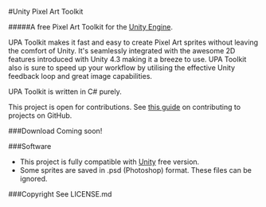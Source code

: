 #Unity Pixel Art Toolkit

#####A free Pixel Art Toolkit for the [Unity Engine](http://unity3d.com).

UPA Toolkit makes it fast and easy to create Pixel Art sprites without leaving the comfort of Unity. It's seamlessly integrated with the awesome 2D features introduced with Unity 4.3 making it a breeze to use. UPA Toolkit also is sure to speed up your workflow by utilising the effective Unity feedback loop and great image capabilities.

UPA Toolkit is written in C# purely.

This project is open for contributions. See [this guide](https://guides.github.com/activities/contributing-to-open-source/) on contributing to projects on GitHub.

###Download
Coming soon!

###Software
- This project is fully compatible with [Unity](http://unity3d.com) free version.
- Some sprites are saved in .psd (Photoshop) format. These files can be ignored.

###Copyright
See LICENSE.md
